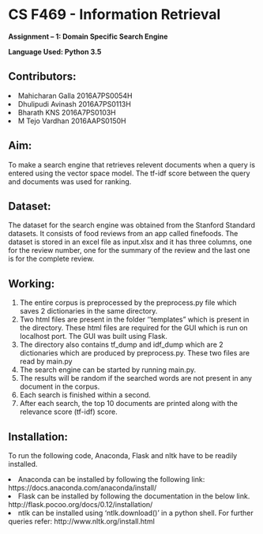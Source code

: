 <h1>CS F469 - Information Retrieval</h1>
<p><b>Assignment – 1: Domain Specific Search Engine</b></p>
<p><b>Language Used:	Python 3.5</b></p>

<h2>Contributors:</h2>
<li>Mahicharan Galla		  2016A7PS0054H</li>
<li>Dhulipudi Avinash		  2016A7PS0113H</li>
<li>Bharath KNS			      2016A7PS0103H</li>
<li>M Tejo Vardhan			  2016AAPS0150H</li>

<h2>Aim:</h2>
To make a search engine that retrieves relevent documents when a query is entered using the vector space model. The tf-idf score between the query and documents was used for ranking.

<h2>Dataset:</h2>
The dataset for the search engine was obtained from the Stanford Standard datasets. It consists of food reviews from an app called finefoods. The dataset is stored in an excel file as input.xlsx and it has three columns, one for the review number, one for the summary of the review and the last one is for the complete review. 

<h2>Working:</h2>

1.	The entire corpus is preprocessed by the preprocess.py file which saves 2 dictionaries in the same directory.
2.	Two html files are present in the folder ‘’templates” which is present in the directory. These html files are required for the GUI which is run on localhost port. The GUI was built using Flask.
3.	The directory also contains tf_dump and idf_dump which are 2 dictionaries which are produced by preprocess.py. These two files are read by main.py
4.	The search engine can be started by running main.py.
5.	The results will be random if the searched words are not present in any document in the corpus.
6.	Each search is finished within a second.
7.	After each search, the top 10 documents are printed along with the relevance score (tf-idf) score.

<h2>Installation:</h2>

To run the following code, Anaconda, Flask and nltk have to be readily installed.
<li>  Anaconda can be installed by following the following link: https://docs.anaconda.com/anaconda/install/</li>
<li>	Flask can be installed by following the documentation in the below link. http://flask.pocoo.org/docs/0.12/installation/</li>
<li>	ntlk can be installed using ‘ntlk.download()’ in a python shell. For further queries refer: http://www.nltk.org/install.html</li>
